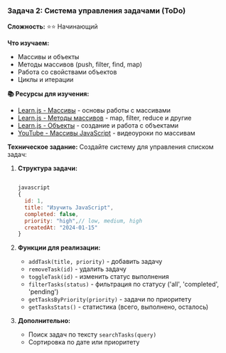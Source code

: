 ### Задача 2: Система управления задачами (ToDo)

**Сложность:** ⭐⭐ Начинающий

**Что изучаем:**

- Массивы и объекты
- Методы массивов (push, filter, find, map)
- Работа со свойствами объектов
- Циклы и итерации

**📚 Ресурсы для изучения:**

- [Learn.js - Массивы](https://learn.javascript.ru/array) - основы работы с массивами
- [Learn.js - Методы массивов](https://learn.javascript.ru/array-methods) - map, filter, reduce и другие
- [Learn.js - Объекты](https://learn.javascript.ru/object) - создание и работа с объектами
- [YouTube - Массивы JavaScript](https://www.youtube.com/results?search_query=javascript+%D0%BC%D0%B0%D1%81%D1%81%D0%B8%D0%B2%D1%8B+%D0%BC%D0%B5%D1%82%D0%BE%D0%B4%D1%8B) - видеоуроки по массивам

**Техническое задание:**
Создайте систему для управления списком задач:

1. **Структура задачи:**
    
    ```jsx
    
    javascript
    {
      id: 1,
      title: "Изучить JavaScript",
      completed: false,
      priority: "high",// low, medium, high
      createdAt: "2024-01-15"
    }
    
    ```
    
2. **Функции для реализации:**
    - `addTask(title, priority)` - добавить задачу
    - `removeTask(id)` - удалить задачу
    - `toggleTask(id)` - изменить статус выполнения
    - `filterTasks(status)` - фильтрация по статусу ('all', 'completed', 'pending')
    - `getTasksByPriority(priority)` - задачи по приоритету
    - `getTasksStats()` - статистика (всего, выполнено, осталось)
3. **Дополнительно:**
    - Поиск задач по тексту `searchTasks(query)`
    - Сортировка по дате или приоритету